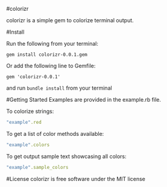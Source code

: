 #colorizr

colorizr is a simple gem to colorize terminal output.

#Install

Run the following from your terminal:

`gem install colorizr-0.0.1.gem`

Or add the following line to Gemfile:

`gem 'colorizr-0.0.1'`

and run `bundle install` from your terminal

#Getting Started
Examples are provided in the example.rb file.

To colorize strings:

```ruby
"example".red
```

To get a list of color methods available:
```ruby
"example".colors
```

To get output sample text showcasing all colors:
```ruby
"example".sample_colors
```

#License
colorizr is free software under the MIT license



